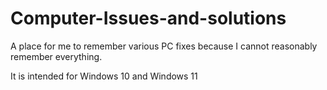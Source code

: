 # Computer-Issues-and-solutions
A place for me to remember various PC fixes because I cannot reasonably remember everything.

It is intended for Windows 10 and Windows 11
